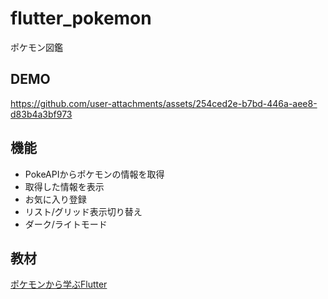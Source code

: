 # flutter_pokemon
ポケモン図鑑

## DEMO
https://github.com/user-attachments/assets/254ced2e-b7bd-446a-aee8-d83b4a3bf973

## 機能
- PokeAPIからポケモンの情報を取得
- 取得した情報を表示
- お気に入り登録
- リスト/グリッド表示切り替え
- ダーク/ライトモード

## 教材
[ポケモンから学ぶFlutter](https://zenn.dev/sugitlab/books/flutter_poke_app_handson)

